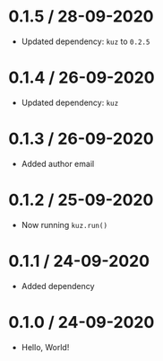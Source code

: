 
0.1.5 / 28-09-2020
====================
  * Updated dependency: `kuz` to `0.2.5`

0.1.4 / 26-09-2020
====================
  * Updated dependency: `kuz`

0.1.3 / 26-09-2020
====================
  * Added author email

0.1.2 / 25-09-2020
====================
  * Now running `kuz.run()`

0.1.1 / 24-09-2020
====================
  * Added dependency

0.1.0 / 24-09-2020
====================
  * Hello, World!


